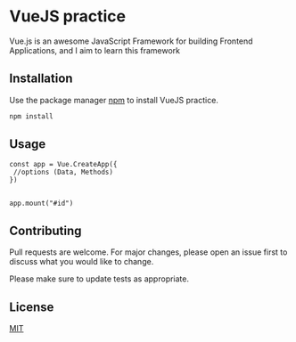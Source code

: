 # VueJS practice

Vue.js is an awesome JavaScript Framework for building Frontend Applications, and I aim to learn this framework

## Installation

Use the package manager [npm](https://www.npmjs.com/) to install VueJS practice.

```bash
npm install
```

## Usage

```
const app = Vue.CreateApp({
 //options (Data, Methods)
})


app.mount("#id")
```

## Contributing

Pull requests are welcome. For major changes, please open an issue first to discuss what you would like to change.

Please make sure to update tests as appropriate.

## License

[MIT](https://choosealicense.com/licenses/mit/)
